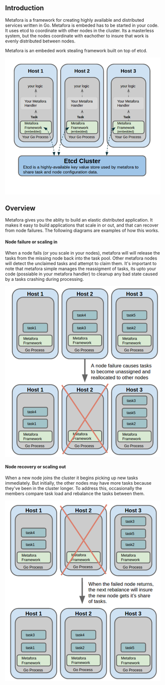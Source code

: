 ## Introduction 

Metafora is a framework for creating highly available and distributed services written in Go.  Metafora is embeded has to be started in your code.  It uses etcd to coordinate with other nodes in the cluster.  Its a masterless system, but the nodes coordinate with eachother to insure that work is evenly distributed between nodes. 

Metafora is an embeded work stealing framework built on top of etcd.  

![logical1](/Documentation/images/metafora_logical_integration_diagram.png) 

## Overview

Metafora gives you the ablity to build an elastic distributed application.  It makes it easy to build applications that scale in or out, and that can recover from node failures.  The following diagrams are examples of how this works. 

#### Node failure or scaling in

When a node fails (or you scale in your nodes), metafora will will release the tasks from the missing node back into the task pool.  Other metafora nodes will detect the unclaimed tasks and attempt to claim them.  It's important to note that metafora simple manages the reassigment of tasks, its upto your code (possiable in your metafora handler) to cleanup any bad state caused by a tasks crashing during processing.

![logical1](/Documentation/images/metafora_nodefailure.png)
 

#### Node recovery or scaling out

When a new node joins the cluster it begins picking up new tasks immediately.  But initially, the other nodes may have more tasks because they've been in the cluster longer.  To address this, occasionally the members compare task load and rebalance the tasks between them.  

![logical1](/Documentation/images/metafora_node_recovery.png)

